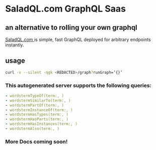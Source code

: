 # SaladQL.com GraphQL Saas
## an alternative to rolling your own graphql

[SaladQL.com ](https://saladql.com) is simple, fast GraphQL deployed
for arbitrary endpoints instantly.

## usage
```bash
curl -v --silent -qgk <REDACTED>/graph?runGraph=‘{}’
```

### This autogenerated server supports the following queries:
```yaml
- wordstermTypeOf(term:, )
- wordstermSimilarTo(term:, )
- wordstermPartOf(term:, )
- wordstermInstanceOf(term:, )
- wordstermHasTypes(term:, )
- wordstermHasParts(term:, )
- wordstermHasInstances(term:, )
- wordstermAlso(term:, )

```


### More Docs coming soon!
